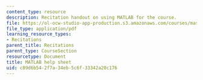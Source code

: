 ```yaml
---
content_type: resource
description: Recitation handout on using MATLAB for the course.
file: https://ol-ocw-studio-app-production.s3.amazonaws.com/courses/mas-160-signals-systems-and-information-for-media-technology-fall-2007/c89d6b542f7a34eb5c6f33342a20c176_rec2_matlab_help.pdf
file_type: application/pdf
learning_resource_types:
- Recitations
parent_title: Recitations
parent_type: CourseSection
resourcetype: Document
title: MATLAB help sheet
uid: c89d6b54-2f7a-34eb-5c6f-33342a20c176
---
```

